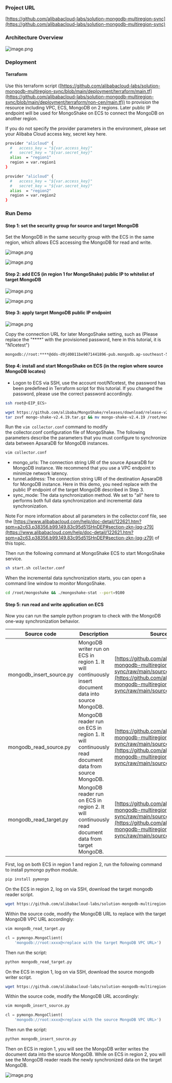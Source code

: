 ### Project URL
[https://github.com/alibabacloud-labs/solution-mongodb-multiregion-sync](https://github.com/alibabacloud-labs/solution-mongodb-multiregion-sync)


### Architecture Overview

![image.png](https://github.com/alibabacloud-labs/solution-mongodb-multiregion-sync/raw/main/images/archi-nocen.png)

### Deployment
#### Terraform

Use this terraform script ([https://github.com/alibabacloud-labs/solution-mongodb-multiregion-sync/blob/main/deployment/terraform/main.tf](https://github.com/alibabacloud-labs/solution-mongodb-multiregion-sync/blob/main/deployment/terraform/non-cen/main.tf)) to provision the resource including VPC, ECS, MongoDB on 2 regions. Later public IP endpoint will be used for MongoShake on ECS to connect the MongoDB on another region.


If you do not specify the provider parameters in the environment, please set your Alibaba Cloud access key, secret key here.
```bash
provider "alicloud" {
  #   access_key = "${var.access_key}"
  #   secret_key = "${var.secret_key}"
  alias  = "region1"
  region = var.region1
}

provider "alicloud" {
  #   access_key = "${var.access_key}"
  #   secret_key = "${var.secret_key}"
  alias  = "region2"
  region = var.region2
}
```


### Run Demo
#### Step 1: set the security group for source and target MongoDB
Set the MongoDB in the same security group with the ECS in the same region, which allows ECS accessing the MongoDB for read and write.

![image.png](https://github.com/alibabacloud-labs/solution-mongodb-multiregion-sync/raw/main/images/step1_1.png)

![image.png](https://github.com/alibabacloud-labs/solution-mongodb-multiregion-sync/raw/main/images/step1_2.png)

#### Step 2: add ECS (in region 1 for MongoShake) public IP to whitelist of target MongoDB

![image.png](https://github.com/alibabacloud-labs/solution-mongodb-multiregion-sync/raw/main/images/step2_1.png)

![image.png](https://github.com/alibabacloud-labs/solution-mongodb-multiregion-sync/raw/main/images/step2_2.png)

#### Step 3: apply target MongoDB public IP endpoint

![image.png](https://github.com/alibabacloud-labs/solution-mongodb-multiregion-sync/raw/main/images/step3.png)

Copy the connection URL for later MongoShake setting, such as (Please replace the "****" with the provisioned password, here in this tutorial, it is "N1cetest")

```bash
mongodb://root:****@dds-d9jd0011be9071441896-pub.mongodb.ap-southeast-5.rds.aliyuncs.com:3717,dds-d9jd0011be9071442287-pub.mongodb.ap-southeast-5.rds.aliyuncs.com:3717/admin?replicaSet=mgset-1100731245
```

#### Step 4: install and start MongoShake on ECS (in the region where source MongoDB locates)

- Logon to ECS via SSH, use the account root/N1cetest, the password has been predefined in Terraform script for this tutorial. If you changed the password, please use the correct password accordingly.

```bash
ssh root@<EIP_ECS>
```

```bash
wget https://github.com/alibaba/MongoShake/releases/download/release-v2.4.19-20210115/mongo-shake-v2.4.19.tar.gz
tar zxvf mongo-shake-v2.4.19.tar.gz && mv mongo-shake-v2.4.19 /root/mongoshake && cd /root/mongoshake 
```
Run the `vim collector.conf` command to modify the collector.conf configuration file of MongoShake. The following parameters describe the parameters that you must configure to synchronize data between ApsaraDB for MongoDB instances.

```bash
vim collector.conf
```

- mongo_urls: The connection string URI of the source ApsaraDB for MongoDB instance. We recommend that you use a VPC endpoint to minimize network latency.
- tunnel.address: The connection string URI of the destination ApsaraDB for MongoDB instance. Here in this demo, you need replace with the public IP endpoint of the target MongoDB described in Step 3.
- sync_mode: The data synchronization method. We set to "all" here to performs both full data synchronization and incremental data synchronization.

Note For more information about all parameters in the collector.conf file, see the [https://www.alibabacloud.com/help/doc-detail/122621.htm?spm=a2c63.p38356.b99.149.83c95d51SHnDEP#section-zkn-lqg-z79](https://www.alibabacloud.com/help/doc-detail/122621.htm?spm=a2c63.p38356.b99.149.83c95d51SHnDEP#section-zkn-lqg-z79) of this topic.


Then run the following command at MongoShake ECS to start MongoShake service.

```bash
sh start.sh collector.conf
```

When the incremental data synchronization starts, you can open a command line window to monitor MongoShake.

```bash
cd /root/mongoshake && ./mongoshake-stat --port=9100
```

#### Step 5: run read and write application on ECS
Now you can run the sample python program to check with the MongoDB one-way synchronization behavior.

| Source code | Description | Source code file URL |
| --- | --- | --- |
| mongodb_insert_source.py | MongoDB writer run on ECS in region 1. It will continuously insert document data into source MongoDB. | [https://github.com/alibabacloud-labs/solution-mongodb-multiregion-sync/raw/main/source/mongodb_insert_source.py](https://github.com/alibabacloud-labs/solution-mongodb-multiregion-sync/raw/main/source/mongodb_insert_source.py) |
| mongodb_read_source.py | MongoDB reader run on ECS in region 1. It will continuously read document data from source MongoDB. | [https://github.com/alibabacloud-labs/solution-mongodb-multiregion-sync/raw/main/source/mongodb_read_source.py](https://github.com/alibabacloud-labs/solution-mongodb-multiregion-sync/raw/main/source/mongodb_read_source.py) |
| mongodb_read_target.py | MongoDB reader run on ECS in region 2. It will continuously read document data from target MongoDB. | [https://github.com/alibabacloud-labs/solution-mongodb-multiregion-sync/raw/main/source/mongodb_read_target.py](https://github.com/alibabacloud-labs/solution-mongodb-multiregion-sync/raw/main/source/mongodb_read_target.py) |


First, log on both ECS in region 1 and region 2, run the following command to install pymongo python module.

```bash
pip install pymongo
```

On the ECS in region 2, log on via SSH, download the target mongodb reader script.

```bash
wget https://github.com/alibabacloud-labs/solution-mongodb-multiregion-sync/raw/main/source/mongodb_read_target.py
```

Within the source code, modify the MongoDB URL to replace with the target MongoDB VPC URL accordingly:

```bash
vim mongodb_read_target.py
```

```python
cl = pymongo.MongoClient(
    'mongodb://root:xxxx@<replace with the target MongoDB VPC URL>')
```

Then run the script:

```python
python mongodb_read_target.py
```


On the ECS in region 1, log on via SSH, download the source mongodb writer script.

```bash
wget https://github.com/alibabacloud-labs/solution-mongodb-multiregion-sync/raw/main/source/mongodb_insert_source.py
```

Within the source code, modify the MongoDB URL accordingly:

```bash
vim mongodb_insert_source.py
```

```python
cl = pymongo.MongoClient(
    'mongodb://root:xxxx@<replace with the source MongoDB VPC URL>')
```

Then run the script:

```python
python mongodb_insert_source.py
```

Then on ECS in region 1, you will see the MongoDB writer writes the document data into the source MongoDB. While on ECS in region 2, you will see the MongoDB reader reads the newly synchronized data on the target MongoDB.

![image.png](https://github.com/alibabacloud-labs/solution-mongodb-multiregion-sync/raw/main/images/step5.png)
